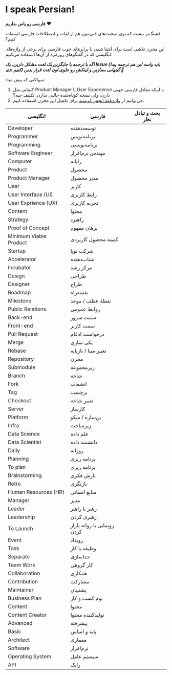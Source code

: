 # I speak Persian!
**فارسی رو پاس بداریم** ❤️

قشنگ‌تر نیست که توی صحبت‌های فنی‌مون هم از لغات و اصطلاحات فارسی استفاده کنیم؟

این مخزن تلاشی است برای آشنا شدن با برابرهای خوب فارسی برای برخی از واژه‌های انگلیسی که در گفتگوهای روزمره از آن‌ها استفاده می‌کنیم.

**_اگه با ترجمه یا جایگزین یک لغت مشکل دارین، یک Issue (باید واسه این هم ترجمه پیدا کنیم :دی) گیتهابی بسازین و لینکش رو جلوی اون لغت قرار بدین 🙏_**

سوالاتی که پیش میاد:

1. کلماتی مثل Product Manager یا User Experience با اینکه معادل فارسی خوبی دارن، ولی نسخه کوتاه‌شده جالبی ندارن. تکلیف چیه؟
2. می‌توانیم از [واژه‌نامهٔ انجمن اوبونتو](https://wiki.ubuntu-ir.org/wiki/%D9%88%D8%A7%DA%98%D9%87%E2%80%8C%D9%86%D8%A7%D9%85%D9%87%D9%94_%D8%A7%D9%86%D8%AC%D9%85%D9%86) برای تکمیل این مخزن استفاده کنیم.

| انگلیسی                | فارسی                       | بحث و تبادل نظر |
| ---------------------- | --------------------------- | --------------- |
| Developer              | توسعه‌دهنده                 |                 |
| Programmer             | برنامه‌نویس                 |                 |
| Programming            | برنامه‌نویسی                |                 |
| Software Engineer      | مهندس نرم‌افزار             |                 |
| Computer               | رایانه                      |                 |
| Product                | محصول                       |                 |
| Product Manager        | مدیر محصول                  |                 |
| User                   | کاربر                       |                 |
| User Interface (UI)    | رابط کاربری                 |                 |
| User Exprience (UX)    | تجربه کاربری                |                 |
| Content                | محتوا                       |                 |
| Strategy               | راهبرد                      |                 |
| Proof of Concept       | برهان مفهوم                 |                 |
| Minimum Viable Product | کمینه محصول کاربردی         |                 |
| Startup                | شرکت نوپا                   |                 |
| Accelerator            | شتاب‌دهنده                  |                 |
| Incubator              | مرکز رشد                    |                 |
| Design                 | طراحی                       |                 |
| Designer               | طراح                        |                 |
| Roadmap                | نقشه‌راه                    |                 |
| Milestone              | نقطهٔ عطف / موعد            |                 |
| Public Relations       | روابط عمومی                 |                 |
| Back-end               | سمت سرور                    |                 |
| Front-end              | سمت کاربر                   |                 |
| Pull Request           | درخواست ادغام               |                 |
| Merge                  | یکی سازی                    |                 |
| Rebase                 | تغییر مبنا / بازپایه        |                 |
| Repository             | مخزن                        |                 |
| Submodule              | زیرمجموعه                   |                 |
| Branch                 | شاخه                        |                 |
| Fork                   | انشعاب                      |                 |
| Tag                    | برچسب                       |                 |
| Checkout               | تغییر شاخه                  |                 |
| Server                 | کارساز                      |                 |
| Platform               | بن‌سازه / سکو               |                 |
| Infra                  | زیرساخت                     |                 |
| Data Science           | علم داده                    |                 |
| Data Scientist         | دانشمند داده                |                 |
| Daily                  | روزانه                      |                 |
| Planning               | برنامه ریزی                 |                 |
| To plan                | برنامه ریزی                 |                 |
| Brainstorming          | بارش فکری                   |                 |
| Retro                  | بازنگری                     |                 |
| Human Resources (HR)   | منابع انسانی                |                 |
| Manager                | مدیر                        |                 |
| Leader                 | رهبر یا راهبر               |                 |
| Leadership             | رهبری کردن                  |                 |
| To Launch              | رونمایی یا روانه بازار کردن |                 |
| Event                  | رویداد                      |                 |
| Task                   | وظیفه یا کار                |                 |
| Separate               | جداسازی                     |                 |
| Team Work              | کار گروهی                   |                 |
| Collaboration          | همکاری                      |                 |
| Contribution           | مشارکت                      |                 |
| Maintainer             | پشتیبان                     |                 |
| Business Plan          | بوم کسب و کار               |                 |
| Content                | محتوا                       |                 |
| Content Creator        | تولیدکننده محتوا            |                 |
| Advanced               | پیشرفته                     |                 |
| Basic                  | پایه و اساس                 |                 |
| Architect              | معماری                      |                 |
| Software               | نرم‌افزار                   |                 |
| Operating System       | سیستم عامل                  |                 |
| API                    | رابک                        |                 |

